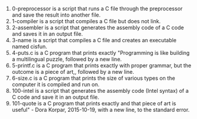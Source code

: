 1. 0-preprocessor is  a script that runs a C file through the preprocessor and save the result into another file.
2. 1-compiler is a script that compiles a C file but does not link.
3. 2-assembler is  a script that generates the assembly code of a C code and saves it in an output file.
4. 3-name is a script that compiles a C file and creates an executable named cisfun.
5. 4-puts.c is a C program that prints exactly "Programming is like building a multilingual puzzle, followed by a new line.
6. 5-printf.c is a C program that prints exactly with proper grammar, but the outcome is a piece of art,, followed by a new line.
7. 6-size.c is a C program that prints the size of various types on the computer it is compiled and run on.
8. 100-intel is a script that generates the assembly code (Intel syntax) of a C code and save it in an output file.
9. 101-quote is a C program that prints exactly and that piece of art is useful" - Dora Korpar, 2015-10-19, with a new line, to the standard error.
